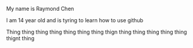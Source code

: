My name is Raymond Chen

I am 14 year old and is tyring to learn how to use github


Thing thing thing thing thing thing thing thign thing thing thing thing thing thignt thing
